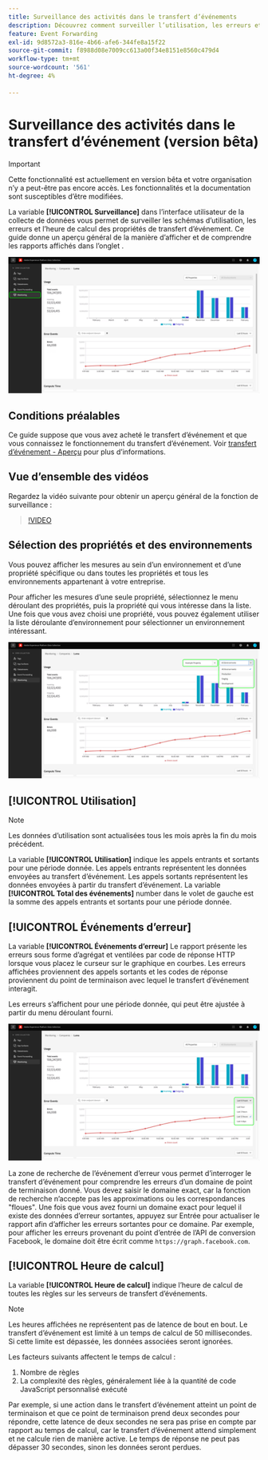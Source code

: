 ```yaml
---
title: Surveillance des activités dans le transfert d’événements
description: Découvrez comment surveiller l’utilisation, les erreurs et calculer la durée dans vos propriétés de transfert d’événement.
feature: Event Forwarding
exl-id: 9d8572a3-816e-4b66-afe6-344fe8a15f22
source-git-commit: f8988d08e7009cc613a00f34e8151e8560c479d4
workflow-type: tm+mt
source-wordcount: '561'
ht-degree: 4%

---
```


# Surveillance des activités dans le transfert d’événement (version bêta)

>[!IMPORTANT]
>
>Cette fonctionnalité est actuellement en version bêta et votre organisation n’y a peut-être pas encore accès. Les fonctionnalités et la documentation sont susceptibles d’être modifiées.

La variable **[!UICONTROL Surveillance]** dans l’interface utilisateur de la collecte de données vous permet de surveiller les schémas d’utilisation, les erreurs et l’heure de calcul des propriétés de transfert d’événement. Ce guide donne un aperçu général de la manière d’afficher et de comprendre les rapports affichés dans l’onglet .

![Image montrant l’onglet de surveillance dans l’interface utilisateur de la collecte de données](../../images/ui/event-forwarding/monitoring/monitoring-tab.png)

## Conditions préalables

Ce guide suppose que vous avez acheté le transfert d’événement et que vous connaissez le fonctionnement du transfert d’événement. Voir [transfert d’événement - Aperçu](./overview.md) pour plus d’informations.

## Vue d’ensemble des vidéos

Regardez la vidéo suivante pour obtenir un aperçu général de la fonction de surveillance :

>[!VIDEO](https://video.tv.adobe.com/v/343999?quality=12&learn=on)

## Sélection des propriétés et des environnements

Vous pouvez afficher les mesures au sein d’un environnement et d’une propriété spécifique ou dans toutes les propriétés et tous les environnements appartenant à votre entreprise.

Pour afficher les mesures d’une seule propriété, sélectionnez le menu déroulant des propriétés, puis la propriété qui vous intéresse dans la liste. Une fois que vous avez choisi une propriété, vous pouvez également utiliser la liste déroulante d’environnement pour sélectionner un environnement intéressant.

![Image présentant les menus déroulants de l’environnement des propriétés dans l’interface utilisateur](../../images/ui/event-forwarding/monitoring/property-environment.png)

## [!UICONTROL Utilisation]

>[!NOTE]
>
>Les données d’utilisation sont actualisées tous les mois après la fin du mois précédent.

La variable **[!UICONTROL Utilisation]** indique les appels entrants et sortants pour une période donnée. Les appels entrants représentent les données envoyées au transfert d’événement. Les appels sortants représentent les données envoyées à partir du transfert d’événement. La variable **[!UICONTROL Total des événements]** number dans le volet de gauche est la somme des appels entrants et sortants pour une période donnée.

## [!UICONTROL Événements d’erreur]

La variable **[!UICONTROL Événements d’erreur]** Le rapport présente les erreurs sous forme d’agrégat et ventilées par code de réponse HTTP lorsque vous placez le curseur sur le graphique en courbes. Les erreurs affichées proviennent des appels sortants et les codes de réponse proviennent du point de terminaison avec lequel le transfert d’événement interagit.

Les erreurs s’affichent pour une période donnée, qui peut être ajustée à partir du menu déroulant fourni.

![Image montrant le menu déroulant de la période pour le rapport Événements d’erreur](../../images/ui/event-forwarding/monitoring/error-time.png)

La zone de recherche de l’événement d’erreur vous permet d’interroger le transfert d’événement pour comprendre les erreurs d’un domaine de point de terminaison donné. Vous devez saisir le domaine exact, car la fonction de recherche n’accepte pas les approximations ou les correspondances &quot;floues&quot;. Une fois que vous avez fourni un domaine exact pour lequel il existe des données d’erreur sortantes, appuyez sur Entrée pour actualiser le rapport afin d’afficher les erreurs sortantes pour ce domaine. Par exemple, pour afficher les erreurs provenant du point d’entrée de l’API de conversion Facebook, le domaine doit être écrit comme `https://graph.facebook.com`.

## [!UICONTROL Heure de calcul]

La variable **[!UICONTROL Heure de calcul]** indique l’heure de calcul de toutes les règles sur les serveurs de transfert d’événements.

>[!NOTE]
>
>Les heures affichées ne représentent pas de latence de bout en bout. Le transfert d’événement est limité à un temps de calcul de 50 millisecondes. Si cette limite est dépassée, les données associées seront ignorées.

Les facteurs suivants affectent le temps de calcul :

1. Nombre de règles
2. La complexité des règles, généralement liée à la quantité de code JavaScript personnalisé exécuté

Par exemple, si une action dans le transfert d’événement atteint un point de terminaison et que ce point de terminaison prend deux secondes pour répondre, cette latence de deux secondes ne sera pas prise en compte par rapport au temps de calcul, car le transfert d’événement attend simplement et ne calcule rien de manière active. Le temps de réponse ne peut pas dépasser 30 secondes, sinon les données seront perdues.
